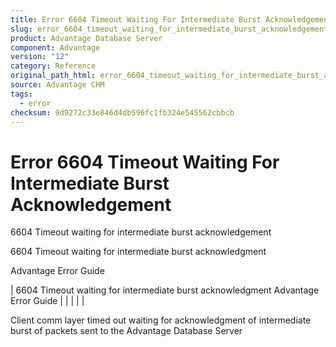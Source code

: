 ```yaml
---
title: Error 6604 Timeout Waiting For Intermediate Burst Acknowledgement
slug: error_6604_timeout_waiting_for_intermediate_burst_acknowledgement
product: Advantage Database Server
component: Advantage
version: "12"
category: Reference
original_path_html: error_6604_timeout_waiting_for_intermediate_burst_acknowledgement.htm
source: Advantage CHM
tags:
  - error
checksum: 9d9272c33e846d4db596fc1fb324e545562cbbcb
---
```


# Error 6604 Timeout Waiting For Intermediate Burst Acknowledgement

6604 Timeout waiting for intermediate burst acknowledgement

6604 Timeout waiting for intermediate burst acknowledgment

Advantage Error Guide

| 6604 Timeout waiting for intermediate burst acknowledgment  Advantage Error Guide |  |  |  |  |

Client comm layer timed out waiting for acknowledgment of intermediate burst of packets sent to the Advantage Database Server
